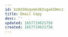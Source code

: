 ```yaml
---
id: bz0d30oqvmkd83sgak50mcz
title: Email Copy
desc: ''
updated: 1657719021758
created: 1657719021758
---
```


